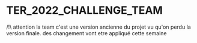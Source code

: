 # TER_2022_CHALLENGE_TEAM
/!\ attention la team
c'est une version ancienne du projet vu qu'on perdu la version finale.
des changement vont etre appliqué cette semaine
